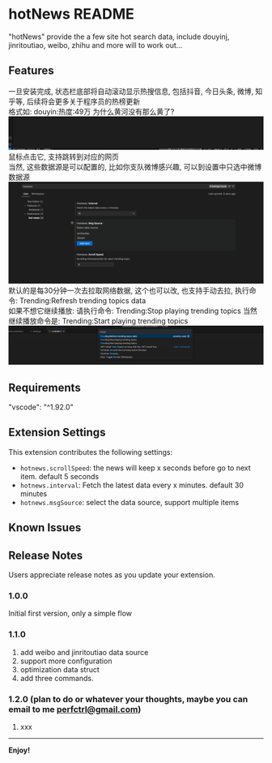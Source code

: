 # hotNews README
"hotNews" provide the a few site hot search data, include douyinj, jinritoutiao, weibo, zhihu and more will to work out...

## Features

一旦安装完成, 状态栏底部将自动滚动显示热搜信息, 包括抖音, 今日头条, 微博, 知乎等, 后续将会更多关于程序员的热榜更新  
格式如: douyin:热度:49万 为什么黄河没有那么黄了?  
![预览](images/barbottom.png)   
鼠标点击它, 支持跳转到对应的网页  
当然, 这些数据源是可以配置的, 比如你支队微博感兴趣, 可以到设置中只选中微博数据源  
![配置](images/config.png)
默认的是每30分钟一次去拉取网络数据, 这个也可以改, 也支持手动去拉, 执行命令: Trending:Refresh trending topics data  
如果不想它继续播放: 请执行命令: Trending:Stop playing trending topics 
当然继续播放命令是: Trending:Start playing trending topics 
![命令](images/command.png)


## Requirements

"vscode": "^1.92.0"

## Extension Settings


This extension contributes the following settings:

* `hotnews.scrollSpeed`: the news will keep x seconds before go to next item. default 5 seconds 
* `hotnews.interval`: Fetch the latest data every x minutes. default 30 minutes
* `hotnews.msgSource`: select the data source, support multiple items

## Known Issues


## Release Notes

Users appreciate release notes as you update your extension.

### 1.0.0

Initial first version, only a simple flow

### 1.1.0

1. add weibo and jinritoutiao data source
2. support more configuration
3. optimization data struct
4. add three commands.

### 1.2.0 (plan to do or whatever your thoughts, maybe you can email to me perfctrl@gmail.com)

1. xxx

---

**Enjoy!**
